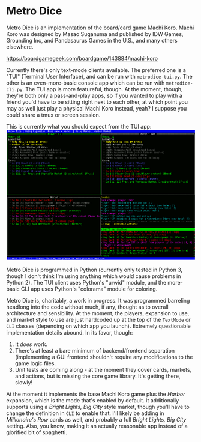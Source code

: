 Metro Dice
==========

Metro Dice is an implementation of the board/card game Machi Koro. 
Machi Koro was designed by Masao Suganuma and published by IDW Games,
Grounding Inc, and Pandasaurus Games in the U.S., and many others elsewhere.

https://boardgamegeek.com/boardgame/143884/machi-koro

Currently there's only text-mode clients available.  The preferred one is
a "TUI" (Terminal User Interface), and can be run with `metrodice-tui.py`.
The other is an even-more-basic console app which can be run with
`metrodice-cli.py`.  The TUI app is more featureful, though.  At the
moment, though, they're both only a pass-and-play apps, so if you wanted
to play with a friend you'd have to be sitting right next to each other,
at which point you may as well just play a physical Machi Koro instead,
yeah?  I suppose you could share a tmux or screen session.

This is currently what you should expect from the TUI app:
![TUI Screenshot](screenshot-tui.png)

Metro Dice is programmed in Python (currently only tested in Python 3,
though I don't think I'm using anything which would cause problems in
Python 2).  The TUI client uses Python's "urwid" module, and the more-basic
CLI app uses Python's "colorama" module for coloring.

Metro Dice is, charitably, a work in progress.  It was programmed
barreling headlong into the code without much, if any, thought as to
overall architecture and sensibility.  At the moment, the players,
expansion to use, and market style to use are just hardcoded up at the
top of the `TextMode` or `CLI` classes (depending on which app you launch).
Extremely questionable implementation details abound.  In its favor, though:

1) It *does* work.
2) There's at least a bare minimum of backend/frontend separation
   (implementing a GUI frontend shouldn't require any modifications to
   the game logic files.
3) Unit tests are coming along - at the moment they cover cards, markets,
   and actions, but is missing the core game library.  It's getting there,
   slowly!

At the moment it implements the base Machi Koro game plus the *Harbor*
expansion, which is the mode that's enabled by default.  It additionally
supports using a *Bright Lights, Big City* style market, though you'll have
to change the definition in `CLI` to enable that.  I'll likely be
adding in *Millionaire's Row* cards as well, and probably a full *Bright
Lights, Big City* setting.  Also, you know, making it an actually
reasonable app instead of a glorified bit of spaghetti.
